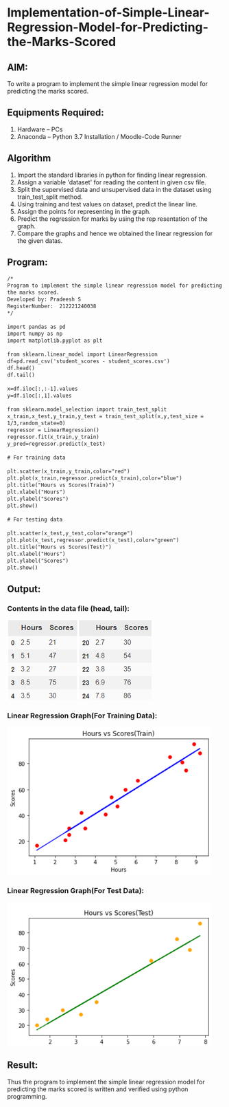 # Implementation-of-Simple-Linear-Regression-Model-for-Predicting-the-Marks-Scored

## AIM:
To write a program to implement the simple linear regression model for predicting the marks scored.

## Equipments Required:
1. Hardware – PCs
2. Anaconda – Python 3.7 Installation / Moodle-Code Runner

## Algorithm
1. Import the standard libraries in python for finding linear regression.
2. Assign a variable 'dataset' for reading the content in given csv file.
3. Split the supervised data and unsupervised data in the dataset using train_test_split method.
4. Using training and test values on dataset, predict the linear line.
5. Assign the points for representing in the graph.
6. Predict the regression for marks by using the rep resentation of the graph.
7. Compare the graphs and hence we obtained the linear regression for the given datas.
## Program:
```
/*
Program to implement the simple linear regression model for predicting the marks scored.
Developed by: Pradeesh S
RegisterNumber:  212221240038
*/

import pandas as pd
import numpy as np
import matplotlib.pyplot as plt

from sklearn.linear_model import LinearRegression
df=pd.read_csv('student_scores - student_scores.csv')
df.head()
df.tail()

x=df.iloc[:,:-1].values
y=df.iloc[:,1].values

from sklearn.model_selection import train_test_split
x_train,x_test,y_train,y_test = train_test_split(x,y,test_size = 1/3,random_state=0)
regressor = LinearRegression()
regressor.fit(x_train,y_train)
y_pred=regressor.predict(x_test)

# For training data

plt.scatter(x_train,y_train,color="red")
plt.plot(x_train,regressor.predict(x_train),color="blue")
plt.title("Hours vs Scores(Train)")
plt.xlabel("Hours")
plt.ylabel("Scores")
plt.show()

# For testing data

plt.scatter(x_test,y_test,color="orange")
plt.plot(x_test,regressor.predict(x_test),color="green")
plt.title("Hours vs Scores(Test)")
plt.xlabel("Hours")
plt.ylabel("Scores")
plt.show()
```

## Output:
### Contents in the data file (head, tail):
![](op1.png)
![](op2.png)
### Linear Regression Graph(For Training Data):
![](op3.png)

### Linear Regression Graph(For Test Data):
![](op4.png)

## Result:
Thus the program to implement the simple linear regression model for predicting the marks scored is written and verified using python programming.
